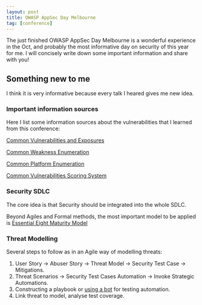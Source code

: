 ```yaml
---
layout: post
title: OWASP AppSec Day Melbourne
tag: [conference]
---
```


The just finished OWASP AppSec Day Melbourne is a wonderful experience in the Oct, and probably the most informative day on security of this year for me. I will concisely write down some important information and share with you!

## Something new to me

I think it is very informative because every talk I heared gives me new idea.

### Important information sources

Here I list some information sources about the vulnerabilities that I learned from this conference:

[Common Vulnerabilities and Exposures](https://cve.mitre.org/)

[Common Weakness Enumeration](https://cwe.mitre.org/)

[Common Platform Enumeration](https://cpe.mitre.org/about/)

[Common Vulnerabilities Scoring System](https://www.first.org/cvss/)

### Security SDLC

The core idea is that Security should be integrated into the whole SDLC.

Beyond Agiles and Formal methods, the most important model to be applied is [Essential Eight Maturity Model](https://acsc.gov.au/publications/protect/essential-eight-maturity-model.htm)

### Threat Modelling

Several steps to follow as in an Agile way of modelling threats:

1. User Story -> Abuser Story -> Threat Model -> Security Test Case -> Mitigations.
2. Threat Scenarios -> Security Test Cases Automation -> Invoke Strategic Automations.
3. Constructing a playbook or [using a bot](https://www.we45.com/zap-robot-library-downloadabl) for testing automation.
4. Link threat to model, analyse test coverage.